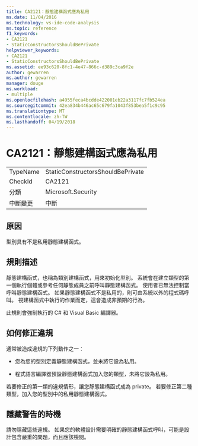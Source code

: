 ```yaml
---
title: CA2121：靜態建構函式應為私用
ms.date: 11/04/2016
ms.technology: vs-ide-code-analysis
ms.topic: reference
f1_keywords:
- CA2121
- StaticConstructorsShouldBePrivate
helpviewer_keywords:
- CA2121
- StaticConstructorsShouldBePrivate
ms.assetid: ee93c620-8fc1-4e47-866c-d389c3ca9f2e
author: gewarren
ms.author: gewarren
manager: douge
ms.workload:
- multiple
ms.openlocfilehash: a4955feca4bcdde422001eb22a3117fc7fb524ea
ms.sourcegitcommit: 42ea834b446ac65c679fa1043f853bea5f1c9c95
ms.translationtype: MT
ms.contentlocale: zh-TW
ms.lasthandoff: 04/19/2018
---
```

# <a name="ca2121-static-constructors-should-be-private"></a>CA2121：靜態建構函式應為私用
|||
|-|-|
|TypeName|StaticConstructorsShouldBePrivate|
|CheckId|CA2121|
|分類|Microsoft.Security|
|中斷變更|中斷|

## <a name="cause"></a>原因
 型別具有不是私用靜態建構函式。

## <a name="rule-description"></a>規則描述
 靜態建構函式，也稱為類別建構函式，用來初始化型別。 系統會在建立類型的第一個執行個體或參考任何靜態成員之前呼叫靜態建構函式。 使用者已無法控制當呼叫靜態建構函式。 如果靜態建構函式不是私用的，則可由系統以外的程式碼呼叫。 視建構函式中執行的作業而定，這會造成非預期的行為。

 此規則會強制執行的 C# 和 Visual Basic 編譯器。

## <a name="how-to-fix-violations"></a>如何修正違規
 通常被造成違規的下列動作之一：

-   您為您的型別定義靜態建構函式，並未將它設為私用。

-   程式語言編譯器預設靜態建構函式加入您的類型，未將它設為私用。

 若要修正的第一類的違規情形，讓您靜態建構函式成為 private。 若要修正第二種類型，加入您的型別中的私用靜態建構函式。

## <a name="when-to-suppress-warnings"></a>隱藏警告的時機
 請勿隱藏這些違規。 如果您的軟體設計需要明確的靜態建構函式呼叫，可能是設計包含嚴重的問題，而且應該檢閱。